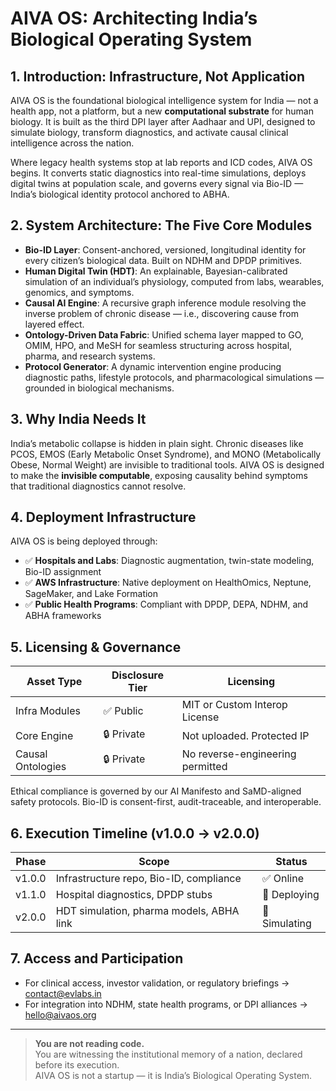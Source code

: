 # AIVA OS: Architecting India’s Biological Operating System

## 1. Introduction: Infrastructure, Not Application

AIVA OS is the foundational biological intelligence system for India — not a health app, not a platform, but a new **computational substrate** for human biology. It is built as the third DPI layer after Aadhaar and UPI, designed to simulate biology, transform diagnostics, and activate causal clinical intelligence across the nation.

Where legacy health systems stop at lab reports and ICD codes, AIVA OS begins. It converts static diagnostics into real-time simulations, deploys digital twins at population scale, and governs every signal via Bio-ID — India’s biological identity protocol anchored to ABHA.

## 2. System Architecture: The Five Core Modules

- **Bio-ID Layer**: Consent-anchored, versioned, longitudinal identity for every citizen’s biological data. Built on NDHM and DPDP primitives.
- **Human Digital Twin (HDT)**: An explainable, Bayesian-calibrated simulation of an individual’s physiology, computed from labs, wearables, genomics, and symptoms.
- **Causal AI Engine**: A recursive graph inference module resolving the inverse problem of chronic disease — i.e., discovering cause from layered effect.
- **Ontology-Driven Data Fabric**: Unified schema layer mapped to GO, OMIM, HPO, and MeSH for seamless structuring across hospital, pharma, and research systems.
- **Protocol Generator**: A dynamic intervention engine producing diagnostic paths, lifestyle protocols, and pharmacological simulations — grounded in biological mechanisms.

## 3. Why India Needs It

India’s metabolic collapse is hidden in plain sight. Chronic diseases like PCOS, EMOS (Early Metabolic Onset Syndrome), and MONO (Metabolically Obese, Normal Weight) are invisible to traditional tools. AIVA OS is designed to make the **invisible computable**, exposing causality behind symptoms that traditional diagnostics cannot resolve.

## 4. Deployment Infrastructure

AIVA OS is being deployed through:

- ✅ **Hospitals and Labs**: Diagnostic augmentation, twin-state modeling, Bio-ID assignment
- ✅ **AWS Infrastructure**: Native deployment on HealthOmics, Neptune, SageMaker, and Lake Formation
- ✅ **Public Health Programs**: Compliant with DPDP, DEPA, NDHM, and ABHA frameworks

## 5. Licensing & Governance

| Asset Type        | Disclosure Tier | Licensing                              |
|------------------|------------------|----------------------------------------|
| Infra Modules     | ✅ Public         | MIT or Custom Interop License          |
| Core Engine       | 🔒 Private        | Not uploaded. Protected IP             |
| Causal Ontologies | 🔒 Private        | No reverse-engineering permitted       |

Ethical compliance is governed by our AI Manifesto and SaMD-aligned safety protocols. Bio-ID is consent-first, audit-traceable, and interoperable.

## 6. Execution Timeline (v1.0.0 → v2.0.0)

| Phase       | Scope                                   | Status       |
|-------------|------------------------------------------|--------------|
| v1.0.0      | Infrastructure repo, Bio-ID, compliance   | ✅ Online     |
| v1.1.0      | Hospital diagnostics, DPDP stubs          | 🔄 Deploying  |
| v2.0.0      | HDT simulation, pharma models, ABHA link | 🧪 Simulating |

## 7. Access and Participation

- For clinical access, investor validation, or regulatory briefings → contact@evlabs.in
- For integration into NDHM, state health programs, or DPI alliances → hello@aivaos.org

---

> **You are not reading code.**  
> You are witnessing the institutional memory of a nation, declared before its execution.  
> AIVA OS is not a startup — it is India’s Biological Operating System.


